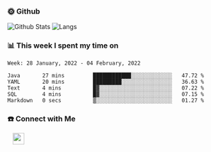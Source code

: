 

<h3> 🌞 Github</h3>

![Github Stats](https://github-readme-stats-beta-lovat.vercel.app/api?username=QiuYukang&count_private=true&show_icons=true&hide=stars)
![Langs](https://github-readme-stats-beta-lovat.vercel.app/api/top-langs/?username=QiuYukang&count_private=true&layout=compact)

<h3> 📊 This week I spent my time on</h3>

<!--START_SECTION:waka-->
```text
Week: 28 January, 2022 - 04 February, 2022

Java       27 mins         ████████████░░░░░░░░░░░░░   47.72 % 
YAML       20 mins         █████████░░░░░░░░░░░░░░░░   36.63 % 
Text       4 mins          █▓░░░░░░░░░░░░░░░░░░░░░░░   07.22 % 
SQL        4 mins          █▓░░░░░░░░░░░░░░░░░░░░░░░   07.15 % 
Markdown   0 secs          ▒░░░░░░░░░░░░░░░░░░░░░░░░   01.27 % 
```
<!--END_SECTION:waka-->

<!--
<h3>🛠 Tech Stack</h3>

- 💻 &nbsp; Java | C | Matlab | C++ | Python
- 🌐 &nbsp; HTML | CSS | JavaScript | Bootstrap
- 🛢  &nbsp; MySQL | Redis
- 🔧 &nbsp; NS-3 | Git | Markdown
-->

<h3> ☎️ Connect with Me </h3>
&nbsp;&nbsp;
<a href="mailto:b612n@qq.com">
  <img href="mailto:b612n@qq.com" align="center" width="26px" src="https://github.com/TheDudeThatCode/TheDudeThatCode/blob/master/Assets/Gmail.svg" />
</a>
